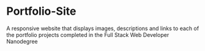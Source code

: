 # Portfolio-Site
A responsive website that displays images, descriptions and links to each of the portfolio projects completed in the Full Stack Web Developer Nanodegree
